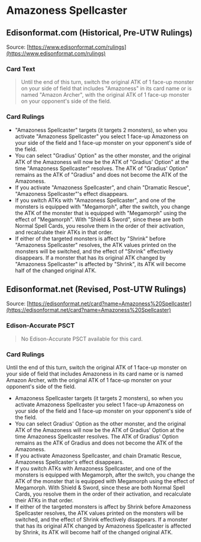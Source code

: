 # Amazoness Spellcaster

## Edisonformat.com (Historical, Pre-UTW Rulings)

Source: [https://www.edisonformat.com/rulings](https://www.edisonformat.com/rulings)

### Card Text

> Until the end of this turn, switch the original ATK of 1 face-up monster on your side of field that includes "Amazoness" in its card name or is named "Amazon Archer", with the original ATK of 1 face-up monster on your opponent's side of the field.

### Card Rulings

*   "Amazoness Spellcaster" targets (it targets 2 monsters), so when you activate "Amazoness Spellcaster" you select 1 face-up Amazoness on your side of the field and 1 face-up monster on your opponent's side of the field.
*   You can select "Gradius' Option" as the other monster, and the original ATK of the Amazoness will now be the ATK of "Gradius' Option" at the time "Amazoness Spellcaster" resolves. The ATK of "Gradius' Option" remains as the ATK of "Gradius" and does not become the ATK of the Amazoness.
*   If you activate "Amazoness Spellcaster", and chain "Dramatic Rescue", "Amazoness Spellcaster"'s effect disappears.
*   If you switch ATKs with "Amazoness Spellcaster", and one of the monsters is equipped with "Megamorph", after the switch, you change the ATK of the monster that is equipped with "Megamorph" using the effect of "Megamorph". With "Shield & Sword", since these are both Normal Spell Cards, you resolve them in the order of their activation, and recalculate their ATKs in that order.
*   If either of the targeted monsters is affect by "Shrink" before "Amazoness Spellcaster" resolves, the ATK values printed on the monsters will be switched, and the effect of "Shrink" effectively disappears. If a monster that has its original ATK changed by "Amazoness Spellcaster" is affected by "Shrink", its ATK will become half of the changed original ATK.

## Edisonformat.net (Revised, Post-UTW Rulings)

Source: [https://edisonformat.net/card?name=Amazoness%20Spellcaster](https://edisonformat.net/card?name=Amazoness%20Spellcaster)

### Edison-Accurate PSCT

> No Edison-Accurate PSCT available for this card.

### Card Rulings

Until the end of this turn, switch the original ATK of 1 face-up monster on your side of field that includes Amazoness in its card name or is named Amazon Archer, with the original ATK of 1 face-up monster on your opponent's side of the field.
*   Amazoness Spellcaster targets (it targets 2 monsters), so when you activate Amazoness Spellcaster you select 1 face-up Amazoness on your side of the field and 1 face-up monster on your opponent's side of the field.
*   You can select Gradius' Option as the other monster, and the original ATK of the Amazoness will now be the ATK of Gradius' Option at the time Amazoness Spellcaster resolves. The ATK of Gradius' Option remains as the ATK of Gradius and does not become the ATK of the Amazoness.
*   If you activate Amazoness Spellcaster, and chain Dramatic Rescue, Amazoness Spellcaster's effect disappears.
*   If you switch ATKs with Amazoness Spellcaster, and one of the monsters is equipped with Megamorph, after the switch, you change the ATK of the monster that is equipped with Megamorph using the effect of Megamorph. With Shield & Sword, since these are both Normal Spell Cards, you resolve them in the order of their activation, and recalculate their ATKs in that order.
*   If either of the targeted monsters is affect by Shrink before Amazoness Spellcaster resolves, the ATK values printed on the monsters will be switched, and the effect of Shrink effectively disappears. If a monster that has its original ATK changed by Amazoness Spellcaster is affected by Shrink, its ATK will become half of the changed original ATK.
            